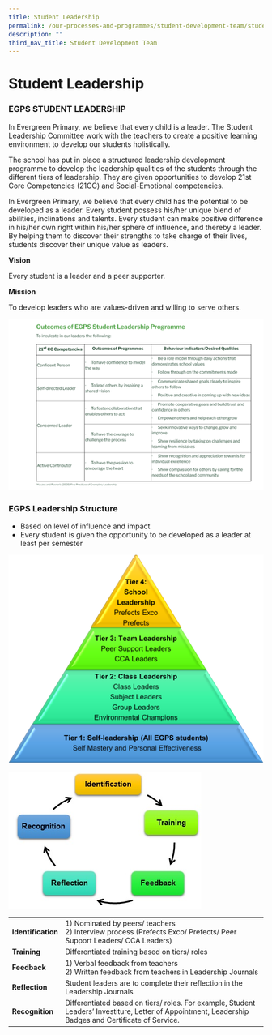 ```yaml
---
title: Student Leadership
permalink: /our-processes-and-programmes/student-development-team/student-leadership
description: ""
third_nav_title: Student Development Team
---
```

# **Student Leadership**

### EGPS STUDENT LEADERSHIP

In Evergreen Primary, we believe that every child is a leader. The Student Leadership Committee work with the teachers to create a positive learning environment to develop our students holistically. 

The school has put in place a structured leadership development programme to develop the leadership qualities of the students through the different tiers of leadership. They are given opportunities to develop 21st Core Competencies (21CC) and Social-Emotional competencies. 

In Evergreen Primary, we believe that every child has the potential to be developed as a leader. Every student possess his/her unique blend of abilities, inclinations and talents. Every student can make positive difference in his/her own right within his/her sphere of influence, and thereby a leader. By helping them to discover their strengths to take charge of their lives, students discover their unique value as leaders.
  

**Vision**

Every student is a leader and a peer supporter.

**Mission**

To develop leaders who are values-driven and willing to serve others.

![](/images/Picture13.png)

### EGPS Leadership Structure

* Based on level of influence and impact
* Every student is given the opportunity to be developed as a leader at least per semester

![](/images/Picture14.png)

![](/images/Picture15.jpg)

|  	|  	|
|---	|---	|
| **Identification** 	| 1) Nominated by peers/ teachers<br>2) Interview process (Prefects Exco/ Prefects/ Peer Support Leaders/ CCA Leaders) 	|
| **Training** 	| Differentiated training based on tiers/ roles 	|
| **Feedback** 	| 1) Verbal feedback from teachers<br>2) Written feedback from teachers in Leadership Journals 	|
| **Reflection** 	| Student leaders are to complete their reflection in the Leadership Journals 	|
| **Recognition** 	| Differentiated based on tiers/ roles. For example, Student Leaders’ Investiture, Letter of Appointment, Leadership Badges and Certificate of Service. 	|